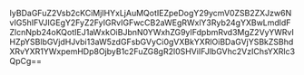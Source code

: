 IyBDaGFuZ2Vsb2cKCiMjIHYxLjAuMQotIEZpeDogY29ycmV0ZSB2ZXJzw6NvIG5hIFVJIGEgY2FyZ2FyIGRvIGFwcCB2aWEgRWxlY3Ryb24gYXBwLmdldFZlcnNpb24oKQotIEJ1aWxkOiBJbnN0YWxhZG9yIFdpbmRvd3MgZ2VyYWRvIHZpYSBlbGVjdHJvbi13aW5zdGFsbGVyCi0gVXBkYXRlOiBDaGVjYSBkZSBhdXRvYXR1YWxpemHDp8OjbyB1c2FuZG8gR2l0SHViIFJlbGVhc2VzIChsYXRlc3QpCg==